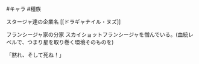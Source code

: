 #キャラ #種族

スタージャ達の企業名
[[ドラギャナイル・ヌズ]]

フランシージャ家の分家
スカイショットフランシージャを憎んでいる。(血統レベルで、つまり星を取り巻く環境そのものを)

「黙れ、そして死ね！」